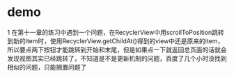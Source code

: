# demo
1 在第十一章的练习中遇到一个问题，在RecyclerView中用scrollToPosition跳转到新的item时，使用RecyclerView.getChildAt()得到的view中还是原来的item，所以要点两下按钮才能跳转到开始和末尾，但是如果点一下就返回总页面的话就会发现视图其实已经跳转了，不知道是不是更新机制的问题，百度了几个小时没找到相似的问题，只能搁置问题了
